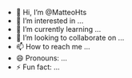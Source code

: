 - 👋 Hi, I’m @MatteoHts
- 👀 I’m interested in ...
- 🌱 I’m currently learning ...
- 💞️ I’m looking to collaborate on ...
- 📫 How to reach me ...
- 😄 Pronouns: ...
- ⚡ Fun fact: ...

<!---
MatteoHts/MatteoHts is a ✨ special ✨ repository because its `README.md` (this file) appears on your GitHub profile.
You can click the Preview link to take a look at your changes.
--->
